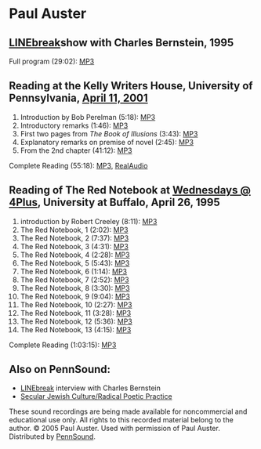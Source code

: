 Paul Auster
===========

[LINEbreak](http://writing.upenn.edu/pennsound/x/LINEbreak.html)show with Charles Bernstein, 1995
-------------------------------------------------------------------------------------------------

Full program (29:02): [MP3](http://media.sas.upenn.edu/pennsound/groups/LINEbreak/Auster/Auster-Paul_LINEbreak_NY_1995.mp3)  

Reading at the Kelly Writers House, University of Pennsylvania, [April 11, 2001](http://www.writing.upenn.edu/%7Ewh/calendar/0401.html#11)
------------------------------------------------------------------------------------------------------------------------------------------

1.  Introduction by Bob Perelman (5:18): [MP3](http://media.sas.upenn.edu/pennsound/authors/Auster/Auster-Paul_01_Intro_UPenn_4-11-01.mp3)
2.  Introductory remarks (1:46): [MP3](http://media.sas.upenn.edu/pennsound/authors/Auster/Auster-Paul_02_Intro-remarks_UPenn_4-11-01.mp3)
3.  First two pages from *The Book of Illusions* (3:43): [MP3](http://media.sas.upenn.edu/pennsound/authors/Auster/Auster-Paul_03_1st-2-pgs-Bk-of-Illusions_UPenn_4-11-01.mp3)
4.  Explanatory remarks on premise of novel (2:45): [MP3](http://media.sas.upenn.edu/pennsound/authors/Auster/Auster-Paul_04_explanatory-remrks_UPenn_4-11-01.mp3)
5.  From the 2nd chapter (41:12): [MP3](http://media.sas.upenn.edu/pennsound/authors/Auster/Auster-Paul_05_frm-Chptr-2_UPenn_4-11-01.mp3)

Complete Reading (55:18): [MP3](http://media.sas.upenn.edu/pennsound/authors/Auster/Auster-Paul_Full_UPenn_4-11-01.mp3),
[RealAudio](http://media.sas.upenn.edu/pennsound/authors/Auster/Auster-Paul_Full_UPenn_4-11-01.rm)


Reading of <span class="title">The Red Notebook</span> at [Wednesdays @ 4Plus](http://writing.upenn.edu/pennsound/x/Wednesdays-at-Four-Plus.html), University at Buffalo, April 26, 1995
----------------------------------------------------------------------------------------------------------------------------------------------------------------------------------------

1.  introduction by Robert Creeley (8:11): [MP3](http://media.sas.upenn.edu/pennsound/authors/Auster/Buffalo-95/Auster-Paul_01_introduction-by-Robert-Creeley_UB_4-26-95.mp3)
2.  The Red Notebook, 1 (2:02): [MP3](http://media.sas.upenn.edu/pennsound/authors/Auster/Buffalo-95/Auster-Paul_02_The-Red-Notebook-1_UB_4-26-95.mp3)
3.  The Red Notebook, 2 (7:37): [MP3](http://media.sas.upenn.edu/pennsound/authors/Auster/Buffalo-95/Auster-Paul_03_The-Red-Notebook-2_UB_4-26-95.mp3)
4.  The Red Notebook, 3 (4:31): [MP3](http://media.sas.upenn.edu/pennsound/authors/Auster/Buffalo-95/Auster-Paul_04_The-Red-Notebook-3_UB_4-26-95.mp3)
5.  The Red Notebook, 4 (2:28): [MP3](http://media.sas.upenn.edu/pennsound/authors/Auster/Buffalo-95/Auster-Paul_05_The-Red-Notebook-4_UB_4-26-95.mp3)
6.  The Red Notebook, 5 (5:43): [MP3](http://media.sas.upenn.edu/pennsound/authors/Auster/Buffalo-95/Auster-Paul_06_The-Red-Notebook-5_UB_4-26-95.mp3)
7.  The Red Notebook, 6 (1:14): [MP3](http://media.sas.upenn.edu/pennsound/authors/Auster/Buffalo-95/Auster-Paul_07_The-Red-Notebook-6_UB_4-26-95.mp3)
8.  The Red Notebook, 7 (2:52): [MP3](http://media.sas.upenn.edu/pennsound/authors/Auster/Buffalo-95/Auster-Paul_08_The-Red-Notebook-7_UB_4-26-95.mp3)
9.  The Red Notebook, 8 (3:30): [MP3](http://media.sas.upenn.edu/pennsound/authors/Auster/Buffalo-95/Auster-Paul_09_The-Red-Notebook-8_UB_4-26-95.mp3)
10. The Red Notebook, 9 (9:04): [MP3](http://media.sas.upenn.edu/pennsound/authors/Auster/Buffalo-95/Auster-Paul_10_The-Red-Notebook-9_UB_4-26-95.mp3)
11. The Red Notebook, 10 (2:27): [MP3](http://media.sas.upenn.edu/pennsound/authors/Auster/Buffalo-95/Auster-Paul_11_The-Red-Notebook-10_UB_4-26-95.mp3)
12. The Red Notebook, 11 (3:28): [MP3](http://media.sas.upenn.edu/pennsound/authors/Auster/Buffalo-95/Auster-Paul_12_The-Red-Notebook-11_UB_4-26-95.mp3)
13. The Red Notebook, 12 (5:36): [MP3](http://media.sas.upenn.edu/pennsound/authors/Auster/Buffalo-95/Auster-Paul_13_The-Red-Notebook-12_UB_4-26-95.mp3)
14. The Red Notebook, 13 (4:15): [MP3](http://media.sas.upenn.edu/pennsound/authors/Auster/Buffalo-95/Auster-Paul_14_The-Red-Notebook-13_UB_4-26-95.mp3)

Complete Reading (1:03:15): [MP3](http://media.sas.upenn.edu/pennsound/authors/Auster/Auster-Paul_Complete-Reading_UB_4-26-95.mp3)

Also on PennSound:
------------------

-   [LINEbreak](LINEbreak.html) interview with Charles Bernstein
-   [Secular Jewish Culture/Radical Poetic Practice](AJHS.html)

These sound recordings are being made available for noncommercial and educational use only.
All rights to this recorded material belong to the author. © 2005 Paul Auster.
Used with permission of Paul Auster. Distributed by [PennSound](../index.html).
